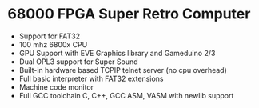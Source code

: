 # 68000 FPGA Super Retro Computer

- Support for FAT32
- 100 mhz 6800x CPU
- GPU Support with EVE Graphics library and Gameduino 2/3
- Dual OPL3 support for Super Sound
- Built-in hardware based TCPIP telnet server (no cpu overhead)
- Full basic interpreter with FAT32 extensions
- Machine code monitor
- Full GCC toolchain C, C++, GCC ASM, VASM with newlib support

